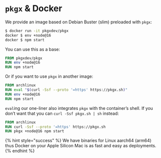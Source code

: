 # `pkgx` & Docker

We provide an image based on Debian Buster (slim) preloaded with `pkgx`:

```sh
$ docker run -it pkgxdev/pkgx
docker $ env +node@16
docker $ npm start
```

You can use this as a base:

```Dockerfile
FROM pkgxdev/pkgx
RUN env +node@16
RUN npm start
```

Or if you want to use `pkgx` in another image:

```Dockerfile
FROM archlinux
RUN eval "$(curl -Ssf --proto '=https' https://pkgx.sh)"
RUN env +node@16
RUN npm start
```

`eval`ing our one-liner also integrates `pkgx` with the container’s shell.
If you don’t want that you can `curl -Ssf pkgx.sh | sh` instead:

```Dockerfile
FROM archlinux
RUN curl -Ssf --proto '=https' https://pkgx.sh
RUN pkgx +node@16 npm start
```


{% hint style="success" %}
We have binaries for Linux aarch64 (arm64) thus Docker on your Apple Silicon
Mac is as fast and easy as deployments.
{% endhint %}
